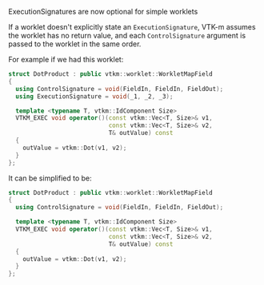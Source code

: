 ExecutionSignatures are now optional for simple worklets

If a worklet doesn't explicitly state an `ExecutionSignature`, VTK-m
assumes the worklet has no return value, and each `ControlSignature`
argument is passed to the worklet in the same order.

For example if we had this worklet:
```cxx
struct DotProduct : public vtkm::worklet::WorkletMapField
{
  using ControlSignature = void(FieldIn, FieldIn, FieldOut);
  using ExecutionSignature = void(_1, _2, _3);

  template <typename T, vtkm::IdComponent Size>
  VTKM_EXEC void operator()(const vtkm::Vec<T, Size>& v1,
                            const vtkm::Vec<T, Size>& v2,
                            T& outValue) const
  {
    outValue = vtkm::Dot(v1, v2);
  }
};
```

It can be simplified to be:

```cxx
struct DotProduct : public vtkm::worklet::WorkletMapField
{
  using ControlSignature = void(FieldIn, FieldIn, FieldOut);

  template <typename T, vtkm::IdComponent Size>
  VTKM_EXEC void operator()(const vtkm::Vec<T, Size>& v1,
                            const vtkm::Vec<T, Size>& v2,
                            T& outValue) const
  {
    outValue = vtkm::Dot(v1, v2);
  }
};
